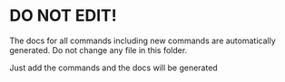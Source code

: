 # DO NOT EDIT!

The docs for all commands including new commands are automatically generated. Do not change any file in this folder.

Just add the commands and the docs will be generated